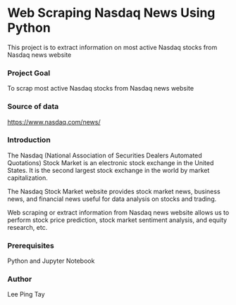 # Web Scraping Nasdaq News Using Python
This project is to extract information on most active Nasdaq stocks from Nasdaq news website

### Project Goal
To scrap most active Nasdaq stocks from Nasdaq news website

### Source of data
https://www.nasdaq.com/news/

### Introduction
The Nasdaq (National Association of Securities Dealers Automated Quotations) Stock Market is an electronic stock exchange in the United States. It is the second largest stock exchange in the world by market capitalization.

The Nasdaq Stock Market website provides stock market news, business news, and financial news useful for data analysis on stocks and trading.

Web scraping or extract information from Nasdaq news website allows us to perform stock price prediction, stock market sentiment analysis, and equity research, etc.


### Prerequisites
Python and Jupyter Notebook

### Author
Lee Ping Tay
